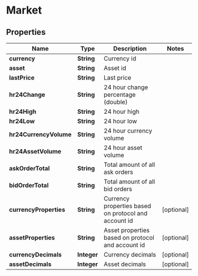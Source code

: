 # Market

## Properties
Name | Type | Description | Notes
------------ | ------------- | ------------- | -------------
**currency** | **String** | Currency id | 
**asset** | **String** | Asset id | 
**lastPrice** | **String** | Last price | 
**hr24Change** | **String** | 24 hour change percentage (double) | 
**hr24High** | **String** | 24 hour high | 
**hr24Low** | **String** | 24 hour low | 
**hr24CurrencyVolume** | **String** | 24 hour currency volume | 
**hr24AssetVolume** | **String** | 24 hour asset volume | 
**askOrderTotal** | **String** | Total amount of all ask orders | 
**bidOrderTotal** | **String** | Total amount of all bid orders | 
**currencyProperties** | **String** | Currency properties based on protocol and account id |  [optional]
**assetProperties** | **String** | Asset properties based on protocol and account id |  [optional]
**currencyDecimals** | **Integer** | Currency decimals |  [optional]
**assetDecimals** | **Integer** | Asset decimals |  [optional]
